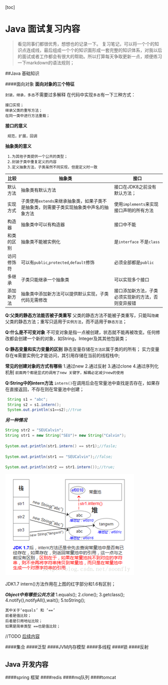[toc]
# Java 面试复习内容

> 看见同事们都很优秀，想想也的记录一下。
> 复习笔记，可以将一个个的知识点连成线，最后组成一个个的知识面形成一套完整的知识体系，对我以后的面试或者工作都会有很大的帮助。所以打算每天争取更新一点，顺便练习一下markdown的语法规则；
     


##Java 基础知识

####面向对象
**面向对象的三个特征**

```封装，继承，多态```不需要过多解释
在代码中实现`多态`有一下三种方式：
```
接口实现； 
继承父类的重写方法； 
在同一类中进行方法重载；
```

**接口的意义**
```
 规范，扩展，回调
```

**抽象类的意义**

```
 1.为其他子类提供一个公共的类型；
 2.封装子类中重复定义的内容
 3.定义抽象方法，子类虽然不同实现，但是定义时一致
```

| 比较 | 抽象类 | 接口 |
| --- | --- | --- |
| 默认方法 | 抽象类有默认方法 | 接口在JDK8之前没有默认方法；  |
| 实现方式 | 子类使用`extends`来继承抽象类，如果子类不是抽象类，则需要子类实现抽象类中声名的抽象方法 | 使用`implements`来实现接口声明的所有方法 |
| 构造器 | 抽象类中可以有构造器 | 接口中不能 |
| 和类的区别 | 抽象类不能被实例化 | 是`interface` 不是`class` |
| 访问修饰符 | 可以有`public`,`protected`,`default`修饰 | 必须全部都是`public` |
| 多继承 | 子类只能继承一个抽象类 | 可以实现多个接口 |
| 添加新方法 | 抽象类中添加新方法可以提供默认实现，子类代码无需修改 | 接口添加新方法，子类必须实现新的方法，否则变异报错 |

**Q:父类的静态方法能否被子类重写**
父类的静态方法不能被子类重写，只能叫`隐藏`父类的静态方法；重写只适用于`实例方法`，而不适用于`静态方法`；

**Q:什么是不可变对象**
不可变对象是指一点被创建，状态就不能再被改变。任何修改都会创建一个新的对象，如String，Integer及其其他包装类；

**Q:静态变量和实力变量的区别**
静态变量存储在`方法区`属于类的的所有；
实力变量存在`堆`需要实例化才能访问，其引用存储在当前的线程栈中;

**常见的创建对象的方式有哪些**
1.通过new
2.通过反射
3.通过clone
4.通过序列化机制
`前面两个都是显式的调用了new 关键字，解耦必定减少new的使用`

**Q:String中的intern方法**
`intern()`在调用后会在常量池中查找是否存在，如果存在直接返回，不存在则在常量池中创建；

```Java
 String s1 = "abc";
 String s2 = s1.intern();
 System.out.println(s1==s2);//true
```


***另一种情况***

```Java
String str2 = "SEUCalvin";
String str1 = new String("SEU")+ new String("Calvin");

System.out.println(str1.intern() == str1);//fasle;

System.out.println(str1 == "SEUCalvin");//false;

System.out.println(str2 == str1.intern());//true;
```
![20170412203343662](media/15262228635344/20170412203343662.png)

JDK1.7 intern()方法作用在上图的红字部分和1.6有区别；


***Object中有哪些公共方法***
1.equals();
2.clone();
3.getclass();
4.notify(),notifyAll(),wait();
5.toString();

```
其中关于‘equals’ 和 ‘==’
前者是值比较；
后者是引用地址比较；
如果是简单类型 ==也是值比较；
```

//TODO 
[后续内容](https://mp.weixin.qq.com/s?__biz=MzI0MjQxNjAyOQ==&mid=2247484572&idx=2&sn=6c8ca4e5bd1f5d068f8a888896f2e67d&chksm=e97de46ede0a6d78a44cfde9e58df50219c4ab63271c0bba5da2cd3da3874ebd1f342ba0bdf0&scene=0&key=9387a1ed96c97cc054994b47b3b5f38202477d39c0ee645d23cadc30106d2df0ce881d8cb6b4ba5a747acac69fb3b72161131cd2d8046d26f7b429669e3a0e424ff6bab7503f9546a37fd87734a5f2b4&ascene=0&uin=MTUyMTQ5OTc1&devicetype=iMac+MacBookPro14%2C1+OSX+OSX+10.13.1+build(17B1003)&version=12020810&nettype=WIFI&lang=zh_CN&fontScale=100&pass_ticket=Y2v9Fk7gih3uNztr72UyUqPDTpUqTfvK0bwunyyGN1U%3D)






####集合
####泛型
####JVM内存模型
####多线程
####锁
####反射

## Java 开发内容
####spring 框架
####redis
####mq队列
####tomcat







